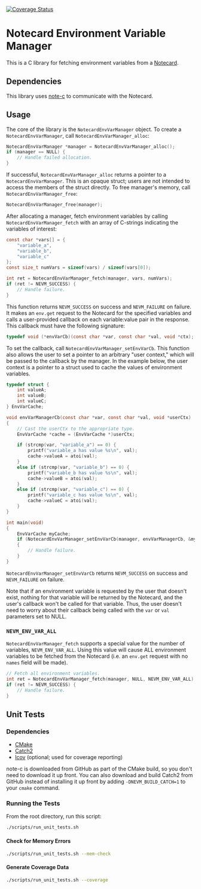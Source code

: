 [![Coverage Status](https://coveralls.io/repos/github/blues/notecard-env-var-manager/badge.svg?branch=main)](https://coveralls.io/github/blues/notecard-env-var-manager?branch=main)

# Notecard Environment Variable Manager

This is a C library for fetching environment variables from a [Notecard](https://blues.io/products/notecard/).

## Dependencies

This library uses [note-c](https://github.com/blues/note-c) to communicate with the Notecard.

## Usage

The core of the library is the `NotecardEnvVarManager` object. To create a `NotecardEnvVarManager`, call `NotecardEnvVarManager_alloc`:

```c
NotecardEnvVarManager *manager = NotecardEnvVarManager_alloc();
if (manager == NULL) {
    // Handle failed allocation.
}
```

If successful, `NotecardEnvVarManager_alloc` returns a pointer to a `NotecardEnvVarManager`. This is an opaque struct; users are not intended to access the members of the struct directly. To free manager's memory, call `NotecardEnvVarManager_free`:

```c
NotecardEnvVarManager_free(manager);
```

After allocating a manager, fetch environment variables by calling `NotecardEnvVarManager_fetch` with an array of C-strings indicating the variables of interest:

```c
const char *vars[] = {
    "variable_a",
    "variable_b",
    "variable_c"
};
const size_t numVars = sizeof(vars) / sizeof(vars[0]);

int ret = NotecardEnvVarManager_fetch(manager, vars, numVars);
if (ret != NEVM_SUCCESS) {
    // Handle failure.
}
```

This function returns `NEVM_SUCCESS` on success and `NEVM_FAILURE` on failure. It makes an `env.get` request to the Notecard for the specified variables and calls a user-provided callback on each variable:value pair in the response. This callback must have the following signature:

```c
typedef void (*envVarCb)(const char *var, const char *val, void *ctx);
```

To set the callback, call `NotecardEnvVarManager_setEnvVarCb`. This function also allows the user to set a pointer to an arbitrary "user context," which will be passed to the callback by the manager. In the example below, the user context is a pointer to a struct used to cache the values of environment variables.

```c
typedef struct {
    int valueA;
    int valueB;
    int valueC;
} EnvVarCache;

void envVarManagerCb(const char *var, const char *val, void *userCtx)
{
    // Cast the userCtx to the appropriate type.
    EnvVarCache *cache = (EnvVarCache *)userCtx;

    if (strcmp(var, "variable_a") == 0) {
        printf("variable_a has value %s\n", val);
        cache->valueA = atoi(val);
    }
    else if (strcmp(var, "variable_b") == 0) {
        printf("variable_b has value %s\n", val);
        cache->valueB = atoi(val);
    }
    else if (strcmp(var, "variable_c") == 0) {
        printf("variable_c has value %s\n", val);
        cache->valueC = atoi(val);
    }
}

int main(void)
{
    EnvVarCache myCache;
    if (NotecardEnvVarManager_setEnvVarCb(manager, envVarManagerCb, &myCache) != NEVM_SUCCESS)
    {
        // Handle failure.
    }
}
```

`NotecardEnvVarManager_setEnvVarCb` returns `NEVM_SUCCESS` on success and `NEVM_FAILURE` on failure.

Note that if an environment variable is requested by the user that doesn't exist, nothing for that variable will be returned by the Notecard, and the user's callback won't be called for that variable. Thus, the user doesn't need to worry about their callback being called with the `var` or `val` parameters set to NULL.

### `NEVM_ENV_VAR_ALL`

`NotecardEnvVarManager_fetch` supports a special value for the number of variables, `NEVM_ENV_VAR_ALL`. Using this value will cause ALL environment variables to be fetched from the Notecard (i.e. an `env.get` request with no `names` field will be made).

```c
// Fetch all environment variables.
int ret = NotecardEnvVarManager_fetch(manager, NULL, NEVM_ENV_VAR_ALL);
if (ret != NEVM_SUCCESS) {
    // Handle failure.
}
```

## Unit Tests

### Dependencies

- [CMake](https://cmake.org/)
- [Catch2](https://github.com/catchorg/Catch2)
- [lcov](https://github.com/linux-test-project/lcov) (optional; used for coverage reporting)

note-c is downloaded from GitHub as part of the CMake build, so you don't need to download it up front. You can also download and build Catch2 from GitHub instead of installing it up front by adding `-DNEVM_BUILD_CATCH=1` to your `cmake` command.

### Running the Tests

From the root directory, run this script:

```bash
./scripts/run_unit_tests.sh
```

#### Check for Memory Errors

```bash
./scripts/run_unit_tests.sh --mem-check
```

#### Generate Coverage Data

```bash
./scripts/run_unit_tests.sh --coverage
```
